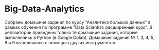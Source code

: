 # Big-Data-Analytics
Собраны домашние задания по курсу "Аналитика больших данных" в рамках обучения по программе "Data Scientist: расширенный курс".
В репозитории приведены только те домашние задания, которые выполнялись в Python (в Google Colab).
Домашние задания № 1, 3, 4, 5, 8 и 9 выполнялись с помощью других инструментов
